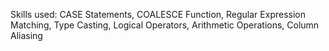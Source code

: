 Skills used: CASE Statements, COALESCE Function, Regular Expression Matching, Type Casting, Logical Operators, Arithmetic Operations, Column Aliasing
